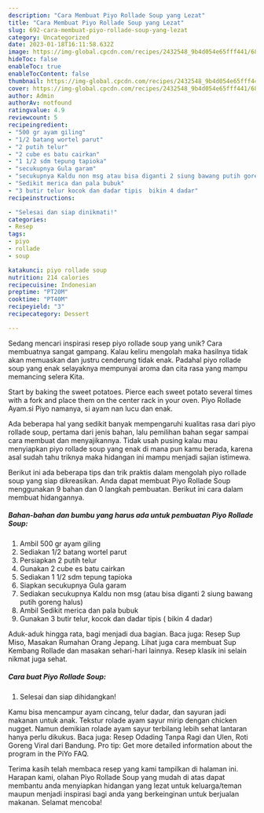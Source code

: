 ```yaml
---
description: "Cara Membuat Piyo Rollade Soup yang Lezat"
title: "Cara Membuat Piyo Rollade Soup yang Lezat"
slug: 692-cara-membuat-piyo-rollade-soup-yang-lezat
category: Uncategorized
date: 2023-01-18T16:11:58.632Z
image: https://img-global.cpcdn.com/recipes/2432548_9b4d054e65fff441/680x482cq70/piyo-rollade-soup-foto-resep-utama.jpg
hideToc: false
enableToc: true
enableTocContent: false
thumbnail: https://img-global.cpcdn.com/recipes/2432548_9b4d054e65fff441/680x482cq70/piyo-rollade-soup-foto-resep-utama.jpg
cover: https://img-global.cpcdn.com/recipes/2432548_9b4d054e65fff441/680x482cq70/piyo-rollade-soup-foto-resep-utama.jpg
author: Admin
authorAv: notfound
ratingvalue: 4.9
reviewcount: 5
recipeingredient:
- "500 gr ayam giling"
- "1/2 batang wortel parut"
- "2 putih telur"
- "2 cube es batu cairkan"
- "1 1/2 sdm tepung tapioka"
- "secukupnya Gula garam"
- "secukupnya Kaldu non msg atau bisa diganti 2 siung bawang putih goreng halus"
- "Sedikit merica dan pala bubuk"
- "3 butir telur kocok dan dadar tipis  bikin 4 dadar"
recipeinstructions:

- "Selesai dan siap dinikmati!"
categories:
- Resep
tags:
- piyo
- rollade
- soup

katakunci: piyo rollade soup 
nutrition: 214 calories
recipecuisine: Indonesian
preptime: "PT20M"
cooktime: "PT40M"
recipeyield: "3"
recipecategory: Dessert

---
```





Sedang mencari inspirasi resep piyo rollade soup yang unik? Cara membuatnya sangat gampang. Kalau keliru mengolah maka hasilnya tidak akan memuaskan dan justru cenderung tidak enak. Padahal piyo rollade soup yang enak selayaknya mempunyai aroma dan cita rasa yang mampu memancing selera Kita.





Start by baking the sweet potatoes. Pierce each sweet potato several times with a fork and place them on the center rack in your oven. Piyo Rollade Ayam.si Piyo namanya, si ayam nan lucu dan enak.

Ada beberapa hal yang sedikit banyak mempengaruhi kualitas rasa dari piyo rollade soup, pertama dari jenis bahan, lalu pemilihan bahan segar sampai cara membuat dan menyajikannya. Tidak usah pusing kalau mau menyiapkan piyo rollade soup yang enak di mana pun kamu berada, karena asal sudah tahu triknya maka hidangan ini mampu menjadi sajian istimewa.






Berikut ini ada beberapa tips dan trik praktis dalam mengolah piyo rollade soup yang siap dikreasikan. Anda dapat membuat Piyo Rollade Soup menggunakan 9 bahan dan 0 langkah pembuatan. Berikut ini cara dalam membuat hidangannya.

<!--inarticleads1-->

##### Bahan-bahan dan bumbu yang harus ada untuk pembuatan Piyo Rollade Soup:

1. Ambil 500 gr ayam giling
1. Sediakan 1/2 batang wortel parut
1. Persiapkan 2 putih telur
1. Gunakan 2 cube es batu cairkan
1. Sediakan 1 1/2 sdm tepung tapioka
1. Siapkan secukupnya Gula garam
1. Sediakan secukupnya Kaldu non msg (atau bisa diganti 2 siung bawang putih goreng halus)
1. Ambil Sedikit merica dan pala bubuk
1. Gunakan 3 butir telur, kocok dan dadar tipis ( bikin 4 dadar)


Aduk-aduk hingga rata, bagi menjadi dua bagian. Baca juga: Resep Sup Miso, Masakan Rumahan Orang Jepang. Lihat juga cara membuat Sup Kembang Rollade dan masakan sehari-hari lainnya. Resep klasik ini selain nikmat juga sehat. 

<!--inarticleads2-->

##### Cara buat Piyo Rollade Soup:


1. Selesai dan siap dihidangkan!

Kamu bisa mencampur ayam cincang, telur dadar, dan sayuran jadi makanan untuk anak. Tekstur rolade ayam sayur mirip dengan chicken nugget. Namun demikian rolade ayam sayur terbilang lebih sehat lantaran hanya perlu dikukus. Baca juga: Resep Odading Tanpa Ragi dan Ulen, Roti Goreng Viral dari Bandung. Pro tip: Get more detailed information about the program in the PiYo FAQ. 

Terima kasih telah membaca resep yang kami tampilkan di halaman ini. Harapan kami, olahan Piyo Rollade Soup yang mudah di atas dapat membantu anda menyiapkan hidangan yang lezat untuk keluarga/teman maupun menjadi inspirasi bagi anda yang berkeinginan untuk berjualan makanan. Selamat mencoba!
